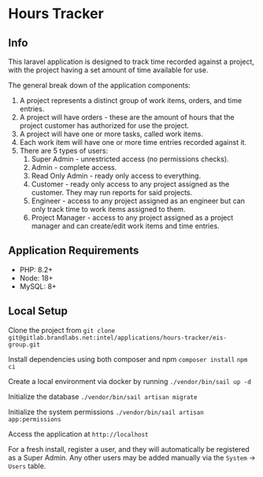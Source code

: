 # Hours Tracker

## Info
This laravel application is designed to track time recorded against a project, with the project
having a set amount of time available for use.

The general break down of the application components:
1. A project represents a distinct group of work items, orders, and time entries.
2. A project will have orders - these are the amount of hours that the project customer has authorized
for use the project.
3. A project will have one or more tasks, called work items.
4. Each work item will have one or more time entries recorded against it.
5. There are 5 types of users:
   1. Super Admin - unrestricted access (no permissions checks).
   2. Admin - complete access.
   3. Read Only Admin - ready only access to everything.
   4. Customer - ready only access to any project assigned as the customer. They may run reports for said projects.
   5. Engineer - access to any project assigned as an engineer but can only track time to work items assigned to them.
   6. Project Manager - access to any project assigned as a project manager and can create/edit work items and time entries.

## Application Requirements
* PHP: 8.2+
* Node: 18+
* MySQL: 8+

## Local Setup

Clone the project from `git clone git@gitlab.brandlabs.net:intel/applications/hours-tracker/eis-group.git`

Install dependencies using both composer and npm
`composer install`
`npm ci`

Create a local environment via docker by running
`./vendor/bin/sail up -d`

Initialize the database
`./vendor/bin/sail artisan migrate`

Initialize the system permissions
`./vendor/bin/sail artisan app:permissions`

Access the application at `http://localhost`

For a fresh install, register a user, and they will automatically be
registered as a Super Admin. Any other users may be added manually via
the `System` -> `Users` table.

